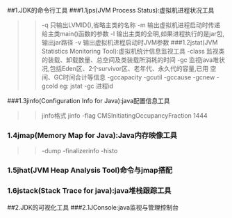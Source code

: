 ##1.JDK的命令行工具
###1.1jps(JVM Process Status):虚拟机进程状况工具
>> -q 只输出LVMID(),省略主类的名称
>> -m 输出虚拟机进程启动时传递给主类main()函数的参数
>> -l 输出主类的全明,如果进程执行的是jar包,输出jar路径
>> -v 输出虚拟机进程启动时JVM参数
###1.2jstat(JVM Statistics Monitoring Tool):虚拟机统计信息监视工具
>>	-class 监视类的装载、卸载数量、总空间及类装载所消耗的时间
>>	-gc	监视java堆状况,包括Eden区、2个survivor区、老年代、永久代的容量,已用
空间、GC时间合计等信息
>>  -gccapacity
>>  -gcutil
>>  -gccause
>>  -gcnew
>>  -gcold
eg: jstat -gc 进程id

###1.3jinfo(Configuration Info for Java):java配置信息工具
>> jinfo格式
 jinfo -flag CMSInitiatingOccupancyFraction 1444

### 1.4jmap(Memory Map for Java):Java内存映像工具
>> -dump
>> -finalizerinfo
>> -histo
### 1.5jhat(JVM Heap Analysis Tool)命令与jmap搭配
### 1.6jstack(Stack Trace for java):java堆栈跟踪工具

##2.JDK的可视化工具
###2.1JConsole:java监视与管理控制台

